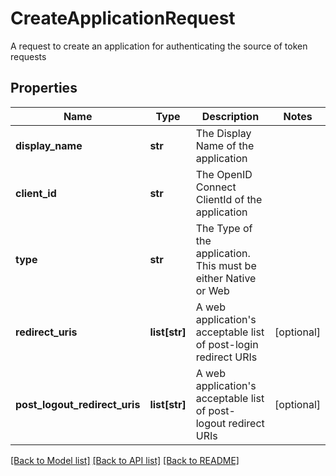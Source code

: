 # CreateApplicationRequest

A request to create an application for authenticating the source of token requests

## Properties
Name | Type | Description | Notes
------------ | ------------- | ------------- | -------------
**display_name** | **str** | The Display Name of the application | 
**client_id** | **str** | The OpenID Connect ClientId of the application | 
**type** | **str** | The Type of the application. This must be either Native or Web | 
**redirect_uris** | **list[str]** | A web application&#39;s acceptable list of post-login redirect URIs | [optional] 
**post_logout_redirect_uris** | **list[str]** | A web application&#39;s acceptable list of post-logout redirect URIs | [optional] 

[[Back to Model list]](../README.md#documentation-for-models) [[Back to API list]](../README.md#documentation-for-api-endpoints) [[Back to README]](../README.md)


